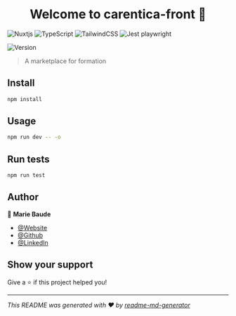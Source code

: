 <h1 align="center">Welcome to carentica-front 👋</h1>

![Nuxtjs](https://img.shields.io/badge/Nuxt-002E3B?style=for-the-badge&logo=nuxtdotjs&logoColor=#00DC82) ![TypeScript](https://img.shields.io/badge/typescript-%23007ACC.svg?style=for-the-badge&logo=typescript&logoColor=white) ![TailwindCSS](https://img.shields.io/badge/tailwindcss-%2338B2AC.svg?style=for-the-badge&logo=tailwind-css&logoColor=white) ![Jest](https://img.shields.io/badge/-jest-%23C21325?style=for-the-badge&logo=jest&logoColor=white) playwright

<p>
  <img alt="Version" src="https://img.shields.io/badge/version-0.0.1-blue.svg?cacheSeconds=2592000" />
</p>

> A marketplace for formation

## Install

```sh
npm install
```

## Usage

```sh
npm run dev -- -o
```

## Run tests

```sh
npm run test
```

## Author
👤 **Marie Baude**

- [@Website](https://mariebaude.netlify.app/)
- [@Github](https://github.com/MarieBaude)
- [@LinkedIn](https://linkedin.com/in/baudemarie)

## Show your support

Give a ⭐️ if this project helped you!

***
_This README was generated with ❤️ by [readme-md-generator](https://github.com/kefranabg/readme-md-generator)_